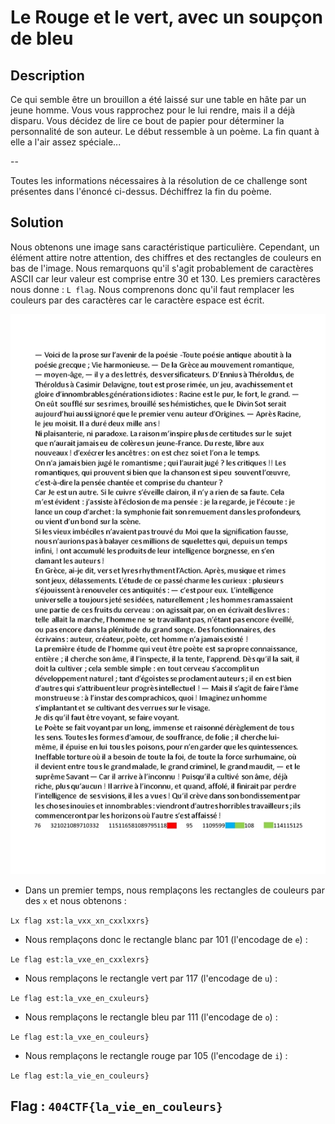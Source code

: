 # Le Rouge et le vert, avec un soupçon de bleu

## Description

Ce qui semble être un brouillon a été laissé sur une table en hâte par un jeune homme. Vous vous rapprochez pour le lui rendre, mais il a déjà disparu. Vous décidez de lire ce bout de papier pour déterminer la personnalité de son auteur. Le début ressemble à un poème. La fin quant à elle a l'air assez spéciale...

--

Toutes les informations nécessaires à la résolution de ce challenge sont présentes dans l'énoncé ci-dessus. Déchiffrez la fin du poème.

## Solution

Nous obtenons une image sans caractéristique particulière. Cependant, un élément attire notre attention, des chiffres et des rectangles de couleurs en bas de l'image. Nous remarquons qu'il s'agit probablement de caractères ASCII car leur valeur est comprise entre 30 et 130. Les premiers caractères nous donne : `L flag`. Nous comprenons donc qu'il faut remplacer les couleurs par des caractères car le caractère espace est écrit.

![Rouge_Vert_Bleu.jpg](Rouge_Vert_Bleu.jpg)

- Dans un premier temps, nous remplaçons les rectangles de couleurs par des `x` et nous obtenons :

`Lx flag xst:la_vxx_xn_cxxlxxrs}`

- Nous remplaçons donc le rectangle blanc par 101 (l'encodage de `e`) :

`Le flag est:la_vxe_en_cxxlexrs}`

- Nous remplaçons le rectangle vert par 117 (l'encodage de `u`) :

`Le flag est:la_vxe_en_cxuleurs}`

- Nous remplaçons le rectangle bleu par 111 (l'encodage de `o`) :

`Le flag est:la_vxe_en_couleurs}`

- Nous remplaçons le rectangle rouge par 105 (l'encodage de `i`) :

`Le flag est:la_vie_en_couleurs}`

## Flag : `404CTF{la_vie_en_couleurs}`
